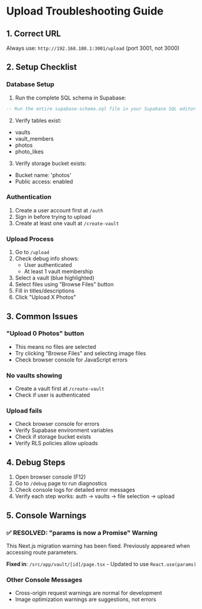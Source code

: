 # Upload Troubleshooting Guide

## 1. Correct URL
Always use: `http://192.168.180.1:3001/upload` (port 3001, not 3000)

## 2. Setup Checklist

### Database Setup
1. Run the complete SQL schema in Supabase:
```sql
-- Run the entire supabase-schema.sql file in your Supabase SQL editor
```

2. Verify tables exist:
- vaults
- vault_members  
- photos
- photo_likes

3. Verify storage bucket exists:
- Bucket name: 'photos'
- Public access: enabled

### Authentication
1. Create a user account first at `/auth`
2. Sign in before trying to upload
3. Create at least one vault at `/create-vault`

### Upload Process
1. Go to `/upload`
2. Check debug info shows:
   - User authenticated
   - At least 1 vault membership
3. Select a vault (blue highlighted)
4. Select files using "Browse Files" button
5. Fill in titles/descriptions
6. Click "Upload X Photos"

## 3. Common Issues

### "Upload 0 Photos" button
- This means no files are selected
- Try clicking "Browse Files" and selecting image files
- Check browser console for JavaScript errors

### No vaults showing
- Create a vault first at `/create-vault`
- Check if user is authenticated

### Upload fails
- Check browser console for errors
- Verify Supabase environment variables
- Check if storage bucket exists
- Verify RLS policies allow uploads

## 4. Debug Steps
1. Open browser console (F12)
2. Go to `/debug` page to run diagnostics
3. Check console logs for detailed error messages
4. Verify each step works: auth → vaults → file selection → upload

## 5. Console Warnings

### ✅ RESOLVED: "params is now a Promise" Warning

This Next.js migration warning has been fixed. Previously appeared when accessing route parameters.

**Fixed in**: `/src/app/vault/[id]/page.tsx` - Updated to use `React.use(params)`

### Other Console Messages

- Cross-origin request warnings are normal for development
- Image optimization warnings are suggestions, not errors
